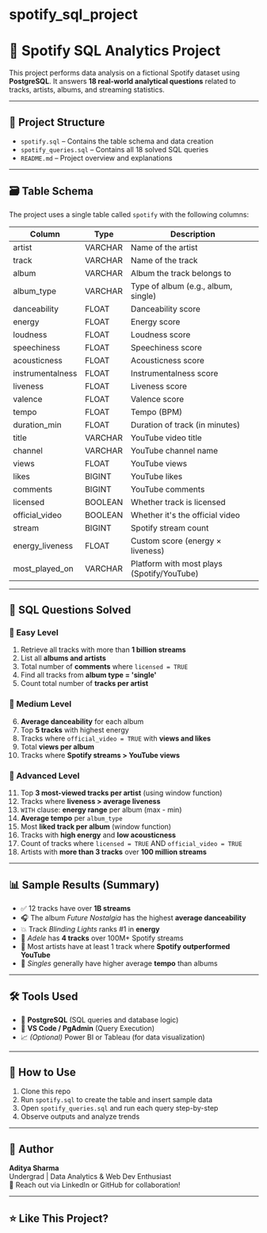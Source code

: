 # spotify_sql_project



# 🎵 Spotify SQL Analytics Project

This project performs data analysis on a fictional Spotify dataset using **PostgreSQL**. It answers **18 real-world analytical questions** related to tracks, artists, albums, and streaming statistics.

---

## 📂 Project Structure

- `spotify.sql` – Contains the table schema and data creation
- `spotify_queries.sql` – Contains all 18 solved SQL queries
- `README.md` – Project overview and explanations

---

## 🗃️ Table Schema

The project uses a single table called `spotify` with the following columns:

| Column              | Type        | Description                        |
|---------------------|-------------|------------------------------------|
| artist              | VARCHAR     | Name of the artist                 |
| track               | VARCHAR     | Name of the track                  |
| album               | VARCHAR     | Album the track belongs to         |
| album_type          | VARCHAR     | Type of album (e.g., album, single)|
| danceability        | FLOAT       | Danceability score                 |
| energy              | FLOAT       | Energy score                       |
| loudness            | FLOAT       | Loudness score                     |
| speechiness         | FLOAT       | Speechiness score                  |
| acousticness        | FLOAT       | Acousticness score                 |
| instrumentalness    | FLOAT       | Instrumentalness score             |
| liveness            | FLOAT       | Liveness score                     |
| valence             | FLOAT       | Valence score                      |
| tempo               | FLOAT       | Tempo (BPM)                        |
| duration_min        | FLOAT       | Duration of track (in minutes)     |
| title               | VARCHAR     | YouTube video title                |
| channel             | VARCHAR     | YouTube channel name               |
| views               | FLOAT       | YouTube views                      |
| likes               | BIGINT      | YouTube likes                      |
| comments            | BIGINT      | YouTube comments                   |
| licensed            | BOOLEAN     | Whether track is licensed          |
| official_video      | BOOLEAN     | Whether it's the official video    |
| stream              | BIGINT      | Spotify stream count               |
| energy_liveness     | FLOAT       | Custom score (energy × liveness)   |
| most_played_on      | VARCHAR     | Platform with most plays (Spotify/YouTube) |

---

## 📌 SQL Questions Solved

### 🔹 Easy Level
1. Retrieve all tracks with more than **1 billion streams**
2. List all **albums and artists**
3. Total number of **comments** where `licensed = TRUE`
4. Find all tracks from **album type = 'single'**
5. Count total number of **tracks per artist**

### 🔸 Medium Level
6. **Average danceability** for each album
7. Top **5 tracks** with highest energy
8. Tracks where `official_video = TRUE` with **views and likes**
9. Total **views per album**
10. Tracks where **Spotify streams > YouTube views**

### 🔺 Advanced Level
11. Top **3 most-viewed tracks per artist** (using window function)
12. Tracks where **liveness > average liveness**
13. `WITH` clause: **energy range** per album (max - min)
14. **Average tempo** per `album_type`
15. Most **liked track per album** (window function)
16. Tracks with **high energy** and **low acousticness**
17. Count of tracks where `licensed = TRUE` AND `official_video = TRUE`
18. Artists with **more than 3 tracks** over **100 million streams**

---

## 📊 Sample Results (Summary)

- ✅ 12 tracks have over **1B streams**
- 🎧 The album *Future Nostalgia* has the highest **average danceability**
- 💥 Track *Blinding Lights* ranks #1 in **energy**
- 🧠 *Adele* has **4 tracks** over 100M+ Spotify streams
- 🔁 Most artists have at least 1 track where **Spotify outperformed YouTube**
- 🪩 *Singles* generally have higher average **tempo** than albums

---

## 🛠️ Tools Used

- 🐘 **PostgreSQL** (SQL queries and database logic)
- 📝 **VS Code / PgAdmin** (Query Execution)
- 📈 *(Optional)* Power BI or Tableau (for data visualization)

---

## 📌 How to Use

1. Clone this repo
2. Run `spotify.sql` to create the table and insert sample data
3. Open `spotify_queries.sql` and run each query step-by-step
4. Observe outputs and analyze trends

---

## 📢 Author

**Aditya Sharma**  
Undergrad | Data Analytics & Web Dev Enthusiast  
📧 Reach out via LinkedIn or GitHub for collaboration!

---

## ⭐️ Like This Project?


